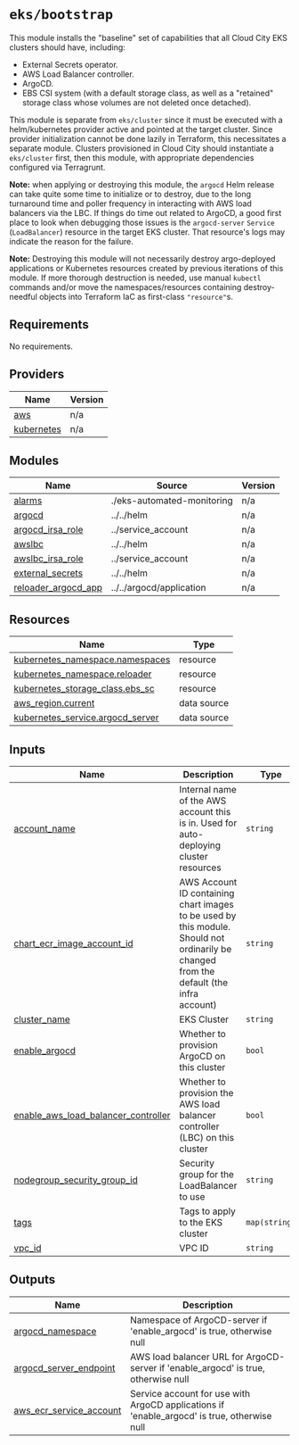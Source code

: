 # `eks/bootstrap`

This module installs the "baseline" set of capabilities that all Cloud City EKS clusters should have, including:
- External Secrets operator.
- AWS Load Balancer controller.
- ArgoCD.
- EBS CSI system (with a default storage class, as well as a "retained" storage class whose volumes are not deleted once
  detached).

This module is separate from `eks/cluster` since it must be executed with a helm/kubernetes provider active and pointed
at the target cluster. Since provider initialization cannot be done lazily in Terraform, this necessitates a separate
module. Clusters provisioned in Cloud City should instantiate a `eks/cluster` first, then this module, with appropriate
dependencies configured via Terragrunt.

**Note:** when applying or destroying this module, the `argocd` Helm release can take quite some time to initialize or
to destroy, due to the long turnaround time and poller frequency in interacting with AWS load balancers via the LBC. If
things do time out related to ArgoCD, a good first place to look when debugging those issues is the `argocd-server`
`Service` (`LoadBalancer`) resource in the target EKS cluster. That resource's logs may indicate the reason for the
failure.

**Note:** Destroying this module will not necessarily destroy argo-deployed applications or Kubernetes resources created
by previous iterations of this module. If more thorough destruction is needed, use manual `kubectl` commands and/or
move the namespaces/resources containing destroy-needful objects into Terraform IaC as first-class `"resource"`s.

<!-- BEGIN_TF_DOCS -->
## Requirements

No requirements.

## Providers

| Name | Version |
|------|---------|
| <a name="provider_aws"></a> [aws](#provider\_aws) | n/a |
| <a name="provider_kubernetes"></a> [kubernetes](#provider\_kubernetes) | n/a |

## Modules

| Name | Source | Version |
|------|--------|---------|
| <a name="module_alarms"></a> [alarms](#module\_alarms) | ./eks-automated-monitoring | n/a |
| <a name="module_argocd"></a> [argocd](#module\_argocd) | ../../helm | n/a |
| <a name="module_argocd_irsa_role"></a> [argocd\_irsa\_role](#module\_argocd\_irsa\_role) | ../service_account | n/a |
| <a name="module_awslbc"></a> [awslbc](#module\_awslbc) | ../../helm | n/a |
| <a name="module_awslbc_irsa_role"></a> [awslbc\_irsa\_role](#module\_awslbc\_irsa\_role) | ../service_account | n/a |
| <a name="module_external_secrets"></a> [external\_secrets](#module\_external\_secrets) | ../../helm | n/a |
| <a name="module_reloader_argocd_app"></a> [reloader\_argocd\_app](#module\_reloader\_argocd\_app) | ../../argocd/application | n/a |

## Resources

| Name | Type |
|------|------|
| [kubernetes_namespace.namespaces](https://registry.terraform.io/providers/hashicorp/kubernetes/latest/docs/resources/namespace) | resource |
| [kubernetes_namespace.reloader](https://registry.terraform.io/providers/hashicorp/kubernetes/latest/docs/resources/namespace) | resource |
| [kubernetes_storage_class.ebs_sc](https://registry.terraform.io/providers/hashicorp/kubernetes/latest/docs/resources/storage_class) | resource |
| [aws_region.current](https://registry.terraform.io/providers/hashicorp/aws/latest/docs/data-sources/region) | data source |
| [kubernetes_service.argocd_server](https://registry.terraform.io/providers/hashicorp/kubernetes/latest/docs/data-sources/service) | data source |

## Inputs

| Name | Description | Type | Default | Required |
|------|-------------|------|---------|:--------:|
| <a name="input_account_name"></a> [account\_name](#input\_account\_name) | Internal name of the AWS account this is in. Used for auto-deploying cluster resources | `string` | n/a | yes |
| <a name="input_chart_ecr_image_account_id"></a> [chart\_ecr\_image\_account\_id](#input\_chart\_ecr\_image\_account\_id) | AWS Account ID containing chart images to be used by this module. Should not ordinarily be changed from the default (the infra account) | `string` | `"381492150796"` | no |
| <a name="input_cluster_name"></a> [cluster\_name](#input\_cluster\_name) | EKS Cluster | `string` | n/a | yes |
| <a name="input_enable_argocd"></a> [enable\_argocd](#input\_enable\_argocd) | Whether to provision ArgoCD on this cluster | `bool` | `true` | no |
| <a name="input_enable_aws_load_balancer_controller"></a> [enable\_aws\_load\_balancer\_controller](#input\_enable\_aws\_load\_balancer\_controller) | Whether to provision the AWS load balancer controller (LBC) on this cluster | `bool` | `true` | no |
| <a name="input_nodegroup_security_group_id"></a> [nodegroup\_security\_group\_id](#input\_nodegroup\_security\_group\_id) | Security group for the LoadBalancer to use | `string` | n/a | yes |
| <a name="input_tags"></a> [tags](#input\_tags) | Tags to apply to the EKS cluster | `map(string)` | `{}` | no |
| <a name="input_vpc_id"></a> [vpc\_id](#input\_vpc\_id) | VPC ID | `string` | n/a | yes |

## Outputs

| Name | Description |
|------|-------------|
| <a name="output_argocd_namespace"></a> [argocd\_namespace](#output\_argocd\_namespace) | Namespace of ArgoCD-server if 'enable\_argocd' is true, otherwise null |
| <a name="output_argocd_server_endpoint"></a> [argocd\_server\_endpoint](#output\_argocd\_server\_endpoint) | AWS load balancer URL for ArgoCD-server if 'enable\_argocd' is true, otherwise null |
| <a name="output_aws_ecr_service_account"></a> [aws\_ecr\_service\_account](#output\_aws\_ecr\_service\_account) | Service account for use with ArgoCD applications if 'enable\_argocd' is true, otherwise null |
<!-- END_TF_DOCS -->
